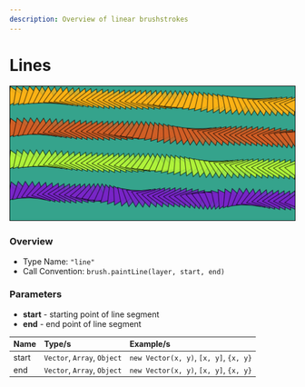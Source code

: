 ```yaml
---
description: Overview of linear brushstrokes
---
```


# Lines

![Linear brushstrokes with rotating triangular brush](../.gitbook/assets/c7e883.png)

### Overview

* Type Name: `"line"`
* Call Convention: `brush.paintLine(layer, start, end)`

### Parameters

* **start** - starting point of line segment
* **end** - end point of line segment

| Name | Type/s | Example/s |
| :--- | :--- | :--- |
| start | `Vector`, `Array`, `Object` | `new Vector(x, y)`, `[x, y]`, `{x, y}` |
| end | `Vector`, `Array`, `Object` | `new Vector(x, y)`, `[x, y]`, `{x, y}` |

